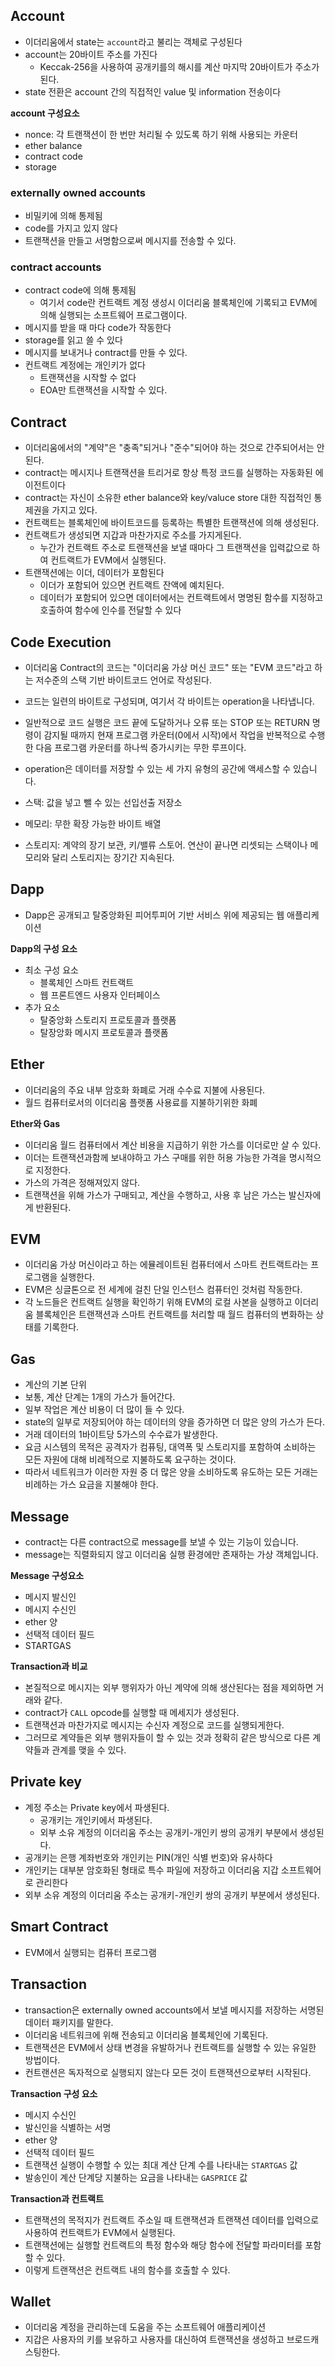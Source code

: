 ## Account

* 이더리움에서 state는 `account`라고 불리는 객체로 구성된다
* account는 20바이트 주소를 가진다
  * Keccak-256을 사용하여 공개키를의 해시를 계산 마지막 20바이트가 주소가된다.
* state 전환은 account 간의 직접적인 value 및 information 전송이다

**account 구성요소**

* nonce: 각 트랜잭션이 한 번만 처리될 수 있도록 하기 위해 사용되는 카운터
* ether balance
* contract code
* storage



### **externally owned accounts**

* 비밀키에 의해 통제됨
* code를 가지고 있지 않다
* 트랜잭션을 만들고 서명함으로써 메시지를 전송할 수 있다.



### **contract accounts**

* contract code에 의해 통제됨
  * 여기서 code란 컨트랙트 계정 생성시 이더리움 블록체인에 기록되고 EVM에 의해 실행되는 소프트웨어 프로그램이다.
* 메시지를 받을 때 마다 code가 작동한다
* storage를 읽고 쓸 수 있다
* 메시지를 보내거나 contract를 만들 수 있다.
* 컨트랙트 계정에는 개인키가 없다
  * 트랜잭션을 시작할 수 없다
  * EOA만 트랜잭션을 시작할 수 있다.



## Contract

* 이더리움에서의 "계약"은 "충족"되거나 "준수"되어야 하는 것으로 간주되어서는 안 된다. 
* contract는 메시지나 트랜잭션을 트리거로 항상 특정 코드를 실행하는 자동화된 에이전트이다
* contract는 자신이 소유한 ether balance와 key/valuce store 대한 직접적인 통제권을 가지고 있다.
* 컨트랙트는 블록체인에 바이트코드를 등록하는 특별한 트랜잭션에 의해 생성된다.
* 컨트랙트가 생성되면 지갑과 마찬가지로 주소를 가지게된다.
  * 누간가 컨트랙트 주소로 트랜잭션을 보낼 때마다 그 트랜잭션을 입력값으로 하여 컨트랙트가 EVM에서 실행된다.
* 트랜잭션에는 이더, 데이터가 포함된다
  * 이더가 포함되어 있으면 컨트랙트 잔액에 예치된다.
  * 데이터가 포함되어 있으면 데이터에서는 컨트랙트에서 명명된 함수를 지정하고 호출하여 함수에 인수를 전달할 수 있다



## Code Execution

* 이더리움 Contract의 코드는 "이더리움 가상 머신 코드" 또는 "EVM 코드"라고 하는 저수준의 스택 기반 바이트코드 언어로 작성된다. 
* 코드는 일련의 바이트로 구성되며, 여기서 각 바이트는 operation을 나타냅니다. 
* 일반적으로 코드 실행은 코드 끝에 도달하거나 오류 또는 STOP 또는 RETURN 명령이 감지될 때까지 현재 프로그램 카운터(0에서 시작)에서 작업을 반복적으로 수행한 다음 프로그램 카운터를 하나씩 증가시키는 무한 루프이다. 
* operation은 데이터를 저장할 수 있는 세 가지 유형의 공간에 액세스할 수 있습니다.



* 스택: 값을 넣고 뺄 수 있는 선입선출 저장소
* 메모리: 무한 확장 가능한 바이트 배열
* 스토리지: 계약의 장기 보관, 키/밸류 스토어. 연산이 끝나면 리셋되는 스택이나 메모리와 달리 스토리지는 장기간 지속된다.



## Dapp

* Dapp은 공개되고 탈중앙화된 피어투피어 기반 서비스 위에 제공되는 웹 애플리케이션



**Dapp의 구성 요소**

* 최소 구성 요소
  * 블록체인 스마트 컨트랙트
  * 웹 프론트엔드 사용자 인터페이스
* 추가 요소 
  * 탈중앙화 스토리지 프로토콜과 플랫폼
  * 탈장앙화 메시지 프로토콜과 플랫폼



## Ether

* 이더리움의 주요 내부 암호화 화폐로 거래 수수료 지불에 사용된다.
* 월드 컴퓨터로서의 이더리움 플랫폼 사용료를 지불하기위한 화폐

**Ether와 Gas**

* 이더리움 월드 컴퓨터에서 계산 비용을 지급하기 위한 가스를 이더로만 살 수 있다.
* 이더는 트랜잭션과함께 보내야하고 가스 구매를 위한 허용 가능한 가격을 명시적으로 지정한다.
* 가스의 가격은 정해져있지 않다.
* 트랜잭션을 위해 가스가 구매되고, 계산을 수행하고, 사용 후 남은 가스는 발신자에게 반환된다.



## EVM

* 이더리움 가상 머신이라고 하는 에뮬레이트된 컴퓨터에서 스마트 컨트랙트라는 프로그램을 실행한다.
* EVM은 싱글톤으로 전 세계에 걸친 단일 인스턴스 컴퓨터인 것처럼 작동한다.
* 각 노드들은 컨트랙트 실행을 확인하기 위해 EVM의 로컬 사본을 실행하고 이더리움 블록체인은 트랜잭션과 스마트 컨트랙트를 처리할 때 월드 컴퓨터의 변화하는 상태를 기록한다.



## Gas

* 계산의 기본 단위
* 보통, 계산 단계는 1개의 가스가 들어간다.
* 일부 작업은 계산 비용이 더 많이 들 수 있다.
* state의 일부로 저장되어야 하는 데이터의 양을 증가하면 더 많은 양의 가스가 든다. 
* 거래 데이터의 1바이트당 5가스의 수수료가 발생한다. 
* 요금 시스템의 목적은 공격자가 컴퓨팅, 대역폭 및 스토리지를 포함하여 소비하는 모든 자원에 대해 비례적으로 지불하도록 요구하는 것이다. 
* 따라서 네트워크가 이러한 자원 중 더 많은 양을 소비하도록 유도하는 모든 거래는 비례하는 가스 요금을 지불해야 한다.



## Message

* contract는 다른 contract으로 message를 보낼 수 있는 기능이 있습니다. 
* message는 직렬화되지 않고 이더리움 실행 환경에만 존재하는 가상 객체입니다.

**Message 구성요소**

* 메시지 발신인
* 메시지 수신인
* ether 양
* 선택적 데이터 필드
* STARTGAS

**Transaction과 비교**

* 본질적으로 메시지는 외부 행위자가 아닌 계약에 의해 생산된다는 점을 제외하면 거래와 같다. 
* contract가 `CALL` opcode를 실행할 때 메세지가 생성된다.
* 트랜잭션과 마찬가지로 메시지는 수신자 계정으로 코드를 실행되게한다. 
* 그러므로 계약들은 외부 행위자들이 할 수 있는 것과 정확히 같은 방식으로 다른 계약들과 관계를 맺을 수 있다.



## Private key

* 계정 주소는 Private key에서 파생된다.
  * 공개키는 개인키에서 파생된다.
  * 외부 소유 계정의 이더리움 주소는 공개키-개인키 쌍의 공개키 부분에서 생성된다.
* 공개키는 은행 계좌번호와 개인키는 PIN(개인 식별 번호)와 유사하다
* 개인키는 대부분 암호화된 형태로 특수 파일에 저장하고 이더리움 지갑 소프트웨어로 관리한다
* 외부 소유 계정의 이더리움 주소는 공개키-개인키 쌍의 공개키 부분에서 생성된다.



## Smart Contract

* EVM에서 실행되는 컴퓨터 프로그램



## Transaction

* transaction은 externally owned accounts에서 보낼 메시지를 저장하는 서명된 데이터 패키지를 말한다.
* 이더리움 네트워크에 위해 전송되고 이더리움 블록체인에 기록된다.
* 트랜잭션은 EVM에서 상태 변경을 유발하거나 컨트랙트를 실행할 수 있는 유일한 방법이다.
* 컨트랜션은 독자적으로 실행되지 않는다 모든 것이 트랜잭션으로부터 시작된다.



**Transaction 구성 요소**

* 메시지 수신인
* 발신인을 식별하는 서명
* ether 양
* 선택적 데이터 필드
* 트랜잭션 실행이 수행할 수 있는 최대 계산 단계 수를 나타내는 `STARTGAS` 값
* 발송인이 계산 단계당 지불하는 요금을 나타내는 `GASPRICE` 값



**Transaction과 컨트랙트**

* 트랜잭션의 목적지가 컨트랙트 주소일 때 트랜잭션과 트랜잭션 데이터를 입력으로 사용하여 컨트랙트가 EVM에서 실행된다.
* 트랜잭션에는 실행할 컨트랙트의 특정 함수와 해당 함수에 전달할 파라미터를 포함할 수 있다.
* 이렇게 트랜잭션은 컨트랙트 내의 함수를 호출할 수 있다.





## Wallet

* 이더리움 계정을 관리하는데 도움을 주는 소프트웨어 애플리케이션
* 지갑은 사용자의 키를 보유하고 사용자를 대신하여 트랜잭션을 생성하고 브로드캐스팅한다.
